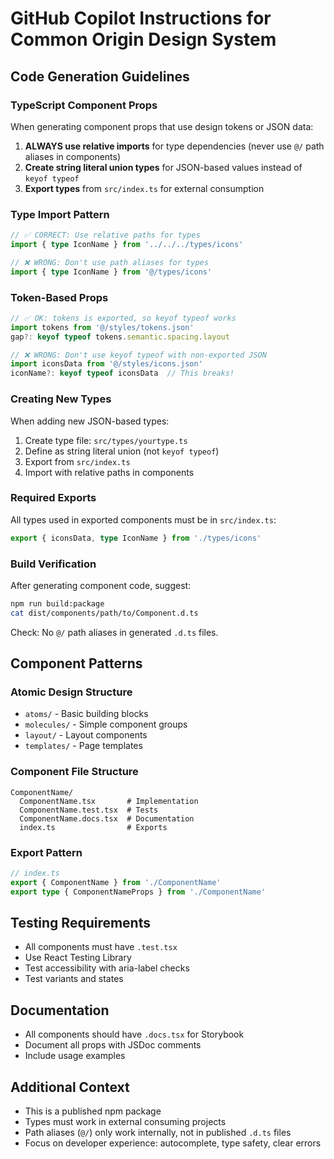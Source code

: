 # GitHub Copilot Instructions for Common Origin Design System

## Code Generation Guidelines

### TypeScript Component Props

When generating component props that use design tokens or JSON data:

1. **ALWAYS use relative imports** for type dependencies (never use `@/` path aliases in components)
2. **Create string literal union types** for JSON-based values instead of `keyof typeof`
3. **Export types** from `src/index.ts` for external consumption

### Type Import Pattern

```typescript
// ✅ CORRECT: Use relative paths for types
import { type IconName } from '../../../types/icons'

// ❌ WRONG: Don't use path aliases for types
import { type IconName } from '@/types/icons'
```

### Token-Based Props

```typescript
// ✅ OK: tokens is exported, so keyof typeof works
import tokens from '@/styles/tokens.json'
gap?: keyof typeof tokens.semantic.spacing.layout

// ❌ WRONG: Don't use keyof typeof with non-exported JSON
import iconsData from '@/styles/icons.json'
iconName?: keyof typeof iconsData  // This breaks!
```

### Creating New Types

When adding new JSON-based types:

1. Create type file: `src/types/yourtype.ts`
2. Define as string literal union (not `keyof typeof`)
3. Export from `src/index.ts`
4. Import with relative paths in components

### Required Exports

All types used in exported components must be in `src/index.ts`:

```typescript
export { iconsData, type IconName } from './types/icons'
```

### Build Verification

After generating component code, suggest:

```bash
npm run build:package
cat dist/components/path/to/Component.d.ts
```

Check: No `@/` path aliases in generated `.d.ts` files.

## Component Patterns

### Atomic Design Structure

- `atoms/` - Basic building blocks
- `molecules/` - Simple component groups  
- `layout/` - Layout components
- `templates/` - Page templates

### Component File Structure

```
ComponentName/
  ComponentName.tsx       # Implementation
  ComponentName.test.tsx  # Tests
  ComponentName.docs.tsx  # Documentation
  index.ts                # Exports
```

### Export Pattern

```typescript
// index.ts
export { ComponentName } from './ComponentName'
export type { ComponentNameProps } from './ComponentName'
```

## Testing Requirements

- All components must have `.test.tsx`
- Use React Testing Library
- Test accessibility with aria-label checks
- Test variants and states

## Documentation

- All components should have `.docs.tsx` for Storybook
- Document all props with JSDoc comments
- Include usage examples

## Additional Context

- This is a published npm package
- Types must work in external consuming projects
- Path aliases (`@/`) only work internally, not in published `.d.ts` files
- Focus on developer experience: autocomplete, type safety, clear errors
